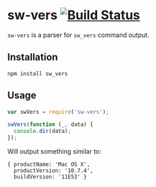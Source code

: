 # sw-vers [![Build Status](https://secure.travis-ci.org/mmalecki/sw-vers.png)](http://travis-ci.org/mmalecki/sw-vers)
`sw-vers` is a parser for `sw_vers` command output.

## Installation

    npm install sw_vers

## Usage
```js
var swVers = require('sw-vers');

swVers(function (_, data) {
  console.dir(data);
});
```

Will output something similar to:

```
{ productName: 'Mac OS X',
  productVersion: '10.7.4',
  buildVersion: '11E53' }
```
